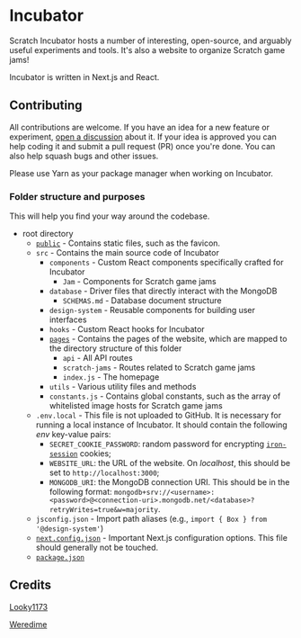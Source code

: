 # Incubator

Scratch Incubator hosts a number of interesting, open-source, and arguably useful experiments and tools. It's also a website to organize Scratch game jams!

Incubator is written in Next.js and React.

## Contributing

All contributions are welcome. If you have an idea for a new feature or experiment, [open a discussion](https://github.com/Looky1173/Incubator/discussions/new) about it. If your idea is approved you can help coding it and submit a pull request (PR) once you're done. You can also help squash bugs and other issues.

Please use Yarn as your package manager when working on Incubator.

### Folder structure and purposes

This will help you find your way around the codebase.

- root directory
  - [`public`](https://nextjs.org/docs/basic-features/static-file-serving) - Contains static files, such as the favicon.
  - `src` - Contains the main source code of Incubator
    - `components` - Custom React components specifically crafted for Incubator
      - `Jam` - Components for Scratch game jams
    - `database` - Driver files that directly interact with the MongoDB
      - `SCHEMAS.md` - Database document structure
    - `design-system` - Reusable components for building user interfaces
    - `hooks` - Custom React hooks for Incubator
    - [`pages`](https://nextjs.org/docs/basic-features/pages) - Contains the pages of the website, which are mapped to the directory structure of this folder
      - `api` - All API routes
      - `scratch-jams` - Routes related to Scratch game jams
      - `index.js` - The homepage
    - `utils` - Various utility files and methods
    - `constants.js` - Contains global constants, such as the array of whitelisted image hosts for Scratch game jams
  - `.env.local` - This file is not uploaded to GitHub. It is necessary for running a local instance of Incubator. It should contain the following *env* key-value pairs:
    - `SECRET_COOKIE_PASSWORD`: random password for encrypting [`iron-session`](https://github.com/vvo/iron-session) cookies;
    - `WEBSITE_URL`: the URL of the website. On *localhost*, this should be set to `http://localhost:3000`;
    - `MONGODB_URI`: the MongoDB connection URI. This should be in the following format: `mongodb+srv://<username>:<password>@<connection-uri>.mongodb.net/<database>?retryWrites=true&w=majority`.
  - `jsconfig.json` - Import path aliases (e.g., `import { Box } from '@design-system'`)
  - [`next.config.json`](https://nextjs.org/docs/api-reference/next.config.js/introduction) - Important Next.js configuration options. This file should generally not be touched.
  - [`package.json`](https://docs.npmjs.com/cli/v7/configuring-npm/package-json)

## Credits

[Looky1173](https://github.com/Looky1173)

[Weredime](https://github.com/Weredime)
